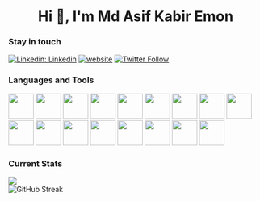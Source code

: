 <h1 align="center">Hi 👋, I'm Md Asif Kabir Emon</h1>


<h3 align="left">Stay in touch</h3>

[![Linkedin: Linkedin](https://img.shields.io/badge/-Linkedin-blue?style=flat-square&logo=Linkedin&logoColor=white&link=https://www.linkedin.com/in/asif-kabir-emon/)](https://www.linkedin.com/in/asif-kabir-emon/)
[![website](https://img.shields.io/badge/Website-46a2f1.svg?&style=flat-square&logo=Google-Chrome&logoColor=white&link=https://asif-kabir.com/)](https://asif-kabir.com/)
[![Twitter Follow](https://img.shields.io/twitter/follow/misteranmol?label=Follow)](https://x.com/asif_kabir_emon?screen_name=misteranmol)



<h3 align="left">Languages and Tools</h3>
<div align="lef">
  <div display="flex" gap="10px">
    <img height="50" width="50" src="https://cdn.simpleicons.org/html5/#E34F26" />
    <img height="50" width="50" src="https://cdn.simpleicons.org/css3/#1572B6" />
    <img height="50" width="50" src="https://cdn.simpleicons.org/javascript/#F7DF1E" />
    <img height="50" width="50" src="https://cdn.simpleicons.org/typescript/#3178C6" />
    <img height="50" width="50" src="https://cdn.simpleicons.org/nodedotjs/#5FA04E" />
    <img height="50" width="50" src="https://cdn.simpleicons.org/react/#61DAFB" />
    <img height="50" width="50" src="https://cdn.simpleicons.org/tailwindcss/#06B6D4" />
    <img height="50" width="50" src="https://cdn.simpleicons.org/mui/#007FFF" />
    <img height="50" width="50" src="https://cdn.simpleicons.org/express/#000000" />
    <img height="50" width="50" src="https://cdn.simpleicons.org/nestjs/#E0234E" />
    <img height="50" width="50" src="https://cdn.simpleicons.org/nextdotjs/#000000" />
    <img height="50" width="50" src="https://cdn.simpleicons.org/redux/#764ABC" />
    <img height="50" width="50" src="https://cdn.simpleicons.org/axios/#5A29E4" />
    <img height="50" width="50" src="https://cdn.simpleicons.org/mongodb/#47A248" />
    <img height="50" width="50" src="https://cdn.simpleicons.org/postgresql/#4169E1" />
    <img height="50" width="50" src="https://cdn.simpleicons.org/prisma/#2D3748" />
    <img height="50" width="50" src="https://cdn.simpleicons.org/graphql/#E10098" />
  </div>
</div>


<h3 align="left">Current Stats</h3>
<p align="left" padding="20px">
  <img src="https://github-readme-stats-ouuan.vercel.app/api?username=asif-kabir-emon&show_icons=true&bg_color=151515&text_color=e7e7e7" />
  <br/>
  <img src="https://streak-stats.demolab.com?user=asif-kabir-emon&theme=dark&mode=weekly&card_width=470" alt="GitHub Streak" />
</p>

<!--
**asif-kabir-emon/asif-kabir-emon** is a ✨ _special_ ✨ repository because its `README.md` (this file) appears on your GitHub profile.

Here are some ideas to get you started:

- 🔭 I’m currently working on ...
- 🌱 I’m currently learning ...
- 👯 I’m looking to collaborate on ...
- 🤔 I’m looking for help with ...
- 💬 Ask me about ...
- 📫 How to reach me: ...
- 😄 Pronouns: ...
- ⚡ Fun fact: ...
-->
